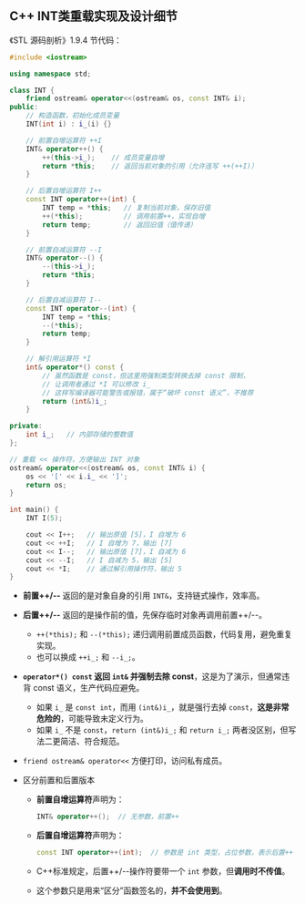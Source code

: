 ## C++ INT类重载实现及设计细节

《STL 源码剖析》1.9.4 节代码：

```cpp
#include <iostream>

using namespace std;

class INT {
    friend ostream& operator<<(ostream& os, const INT& i);
public:
    // 构造函数，初始化成员变量
    INT(int i) : i_(i) {}

    // 前置自增运算符 ++I
    INT& operator++() {
        ++(this->i_);    // 成员变量自增
        return *this;    // 返回当前对象的引用（允许连写 ++(++I)）
    }

    // 后置自增运算符 I++
    const INT operator++(int) {
        INT temp = *this;   // 复制当前对象，保存旧值
        ++(*this);          // 调用前置++，实现自增
        return temp;        // 返回旧值（值传递）
    }

    // 前置自减运算符 --I
    INT& operator--() {
        --(this->i_);
        return *this;
    }

    // 后置自减运算符 I--
    const INT operator--(int) {
        INT temp = *this;
        --(*this);
        return temp;
    }

    // 解引用运算符 *I
    int& operator*() const {
        // 虽然函数是 const，但这里用强制类型转换去掉 const 限制，
        // 让调用者通过 *I 可以修改 i_
        // 这样写编译器可能警告或报错，属于“破坏 const 语义”，不推荐
        return (int&)i_;
    }

private:
    int i_;   // 内部存储的整数值
};

// 重载 << 操作符，方便输出 INT 对象
ostream& operator<<(ostream& os, const INT& i) {
    os << '[' << i.i_ << ']';
    return os;
}

int main() {
    INT I(5);

    cout << I++;   // 输出原值 [5]，I 自增为 6
    cout << ++I;   // I 自增为 7，输出 [7]
    cout << I--;   // 输出原值 [7]，I 自减为 6
    cout << --I;   // I 自减为 5，输出 [5]
    cout << *I;    // 通过解引用操作符，输出 5
}
```

- **前置++/--** 返回的是对象自身的引用 `INT&`，支持链式操作，效率高。
- **后置++/--** 返回的是操作前的值，先保存临时对象再调用前置++/--。
  - `++(*this);` 和 `--(*this);` 递归调用前置成员函数，代码复用，避免重复实现。
  - 也可以换成 `++i_;` 和 `--i_;`。
- **`operator*() const` 返回 `int&` 并强制去除 const**，这是为了演示，但通常违背 const 语义，生产代码应避免。
  - 如果 `i_` 是 `const int`，而用 `(int&)i_`，就是强行去掉 `const`，**这是非常危险的**，可能导致未定义行为。
  - 如果 `i_` 不是 `const`，`return (int&)i_;` 和 `return i_;` 两者没区别，但写法二更简洁、符合规范。
- `friend ostream& operator<<` 方便打印，访问私有成员。

- 区分前置和后置版本

  - **前置自增运算符**声明为：

    ```cpp
    INT& operator++();  // 无参数，前置++
    ```

  - **后置自增运算符**声明为：

    ```cpp
    const INT operator++(int);  // 参数是 int 类型，占位参数，表示后置++
    ```

  - C++标准规定，后置++/--操作符要带一个 `int` 参数，但**调用时不传值**。

  - 这个参数只是用来“区分”函数签名的，**并不会使用到**。